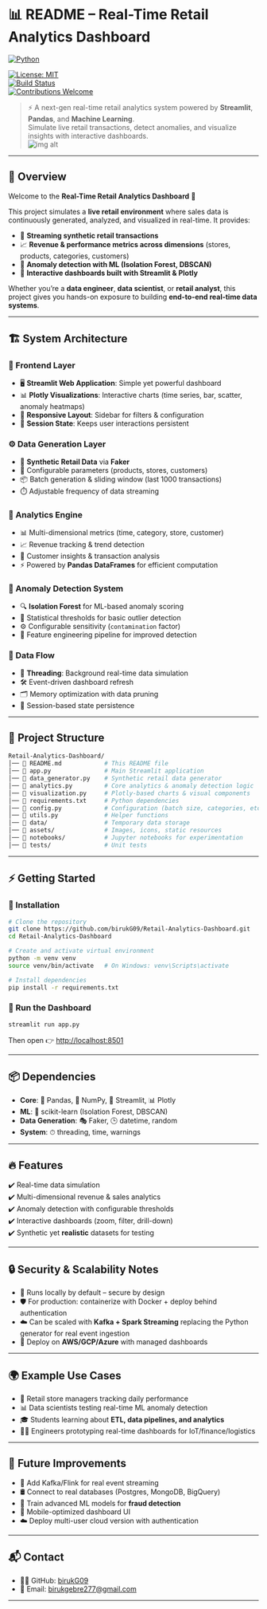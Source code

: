 # 📊 README – Real-Time Retail Analytics Dashboard  

[![Python](https://img.shields.io/badge/python-3.9%2B-blue.svg)](https://www.python.org/)  
 
[![License: MIT](https://img.shields.io/badge/License-MIT-yellow.svg)](https://opensource.org/licenses/MIT)  
[![Build Status](https://img.shields.io/badge/build-passing-brightgreen)]()  
[![Contributions Welcome](https://img.shields.io/badge/contributions-welcome-blue.svg)]()  

> ⚡ A next-gen real-time retail analytics system powered by **Streamlit**, **Pandas**, and **Machine Learning**.  
> Simulate live retail transactions, detect anomalies, and visualize insights with interactive dashboards.  
![img alt](https://github.com/birukG09/Real-Time-Retail-Analytics/blob/8e4b063d4ff2494389494b99dc2793227db191ca/FireShot%20Capture%20005%20-%20Advanced%20Retail%20Analytics%20Platform_%20-%20%5B3680128b-5c43-4838-ba7a-2e7eab9595b4-00-3qhygwgjk12q4.worf.replit.dev%5D.png)
---

## 🌟 Overview  

Welcome to the **Real-Time Retail Analytics Dashboard** 🚀  

This project simulates a **live retail environment** where sales data is continuously generated, analyzed, and visualized in real-time. It provides:  

- 🔄 **Streaming synthetic retail transactions**  
- 📈 **Revenue & performance metrics across dimensions** (stores, products, categories, customers)  
- 🤖 **Anomaly detection with ML (Isolation Forest, DBSCAN)**  
- 🎨 **Interactive dashboards built with Streamlit & Plotly**  

Whether you’re a **data engineer**, **data scientist**, or **retail analyst**, this project gives you hands-on exposure to building **end-to-end real-time data systems**.  

---

## 🏗️ System Architecture  

### 🎨 Frontend Layer  
- 🖥️ **Streamlit Web Application**: Simple yet powerful dashboard  
- 📊 **Plotly Visualizations**: Interactive charts (time series, bar, scatter, anomaly heatmaps)  
- 📱 **Responsive Layout**: Sidebar for filters & configuration  
- 🔄 **Session State**: Keeps user interactions persistent  

### ⚙️ Data Generation Layer  
- 🏪 **Synthetic Retail Data** via **Faker**  
- 🎯 Configurable parameters (products, stores, customers)  
- 📦 Batch generation & sliding window (last 1000 transactions)  
- ⏱️ Adjustable frequency of data streaming  

### 🧮 Analytics Engine  
- 📊 Multi-dimensional metrics (time, category, store, customer)  
- 📈 Revenue tracking & trend detection  
- 👥 Customer insights & transaction analysis  
- ⚡ Powered by **Pandas DataFrames** for efficient computation  

### 🤖 Anomaly Detection System  
- 🔍 **Isolation Forest** for ML-based anomaly scoring  
- 📏 Statistical thresholds for basic outlier detection  
- ⚙️ Configurable sensitivity (`contamination` factor)  
- 🧠 Feature engineering pipeline for improved detection  

### 🔄 Data Flow  
- 🧵 **Threading**: Background real-time data simulation  
- 🛠️ Event-driven dashboard refresh  
- 🗂️ Memory optimization with data pruning  
- 💾 Session-based state persistence  

---

## 📂 Project Structure  

```bash
Retail-Analytics-Dashboard/
│── 📜 README.md            # This README file
│── 📜 app.py               # Main Streamlit application
│── 📜 data_generator.py    # Synthetic retail data generator
│── 📜 analytics.py         # Core analytics & anomaly detection logic
│── 📜 visualization.py     # Plotly-based charts & visual components
│── 📜 requirements.txt     # Python dependencies
│── 📜 config.py            # Configuration (batch size, categories, etc.)
│── 📜 utils.py             # Helper functions
│── 📂 data/                # Temporary data storage
│── 📂 assets/              # Images, icons, static resources
│── 📂 notebooks/           # Jupyter notebooks for experimentation
│── 📂 tests/               # Unit tests
```

---

## ⚡ Getting Started  

### 🔧 Installation  

```bash
# Clone the repository
git clone https://github.com/birukG09/Retail-Analytics-Dashboard.git
cd Retail-Analytics-Dashboard

# Create and activate virtual environment
python -m venv venv
source venv/bin/activate   # On Windows: venv\Scripts\activate

# Install dependencies
pip install -r requirements.txt
```

### 🚀 Run the Dashboard  

```bash
streamlit run app.py
```

Then open 👉 [http://localhost:8501](http://localhost:8501)  

---

## 📦 Dependencies  

- **Core**: 🐼 Pandas, 🧮 NumPy, 🎨 Streamlit, 📊 Plotly  
- **ML**: 🤖 scikit-learn (Isolation Forest, DBSCAN)  
- **Data Generation**: 🎭 Faker, 🕒 datetime, random  
- **System**: ⏱ threading, time, warnings  

---

## 🔥 Features  

✔️ Real-time data simulation  
✔️ Multi-dimensional revenue & sales analytics  
✔️ Anomaly detection with configurable thresholds  
✔️ Interactive dashboards (zoom, filter, drill-down)  
✔️ Synthetic yet **realistic** datasets for testing  

---

## 🔒 Security & Scalability Notes  

- 🔐 Runs locally by default – secure by design  
- 🛡️ For production: containerize with Docker + deploy behind authentication  
- ☁️ Can be scaled with **Kafka + Spark Streaming** replacing the Python generator for real event ingestion  
- 📡 Deploy on **AWS/GCP/Azure** with managed dashboards  

---

## 🌍 Example Use Cases  

- 🏬 Retail store managers tracking daily performance  
- 📊 Data scientists testing real-time ML anomaly detection  
- 🎓 Students learning about **ETL, data pipelines, and analytics**  
- 🧑‍💻 Engineers prototyping real-time dashboards for IoT/finance/logistics  

---

## 🔮 Future Improvements  

- 🔗 Add Kafka/Flink for real event streaming  
- 🛢️ Connect to real databases (Postgres, MongoDB, BigQuery)  
- 🧠 Train advanced ML models for **fraud detection**  
- 📱 Mobile-optimized dashboard UI  
- ☁️ Deploy multi-user cloud version with authentication  

---

## 📬 Contact  

- 👨‍💻 GitHub: [birukG09](https://github.com/birukG09)  
- 📧 Email: birukgebre277@gmail.com  

---
